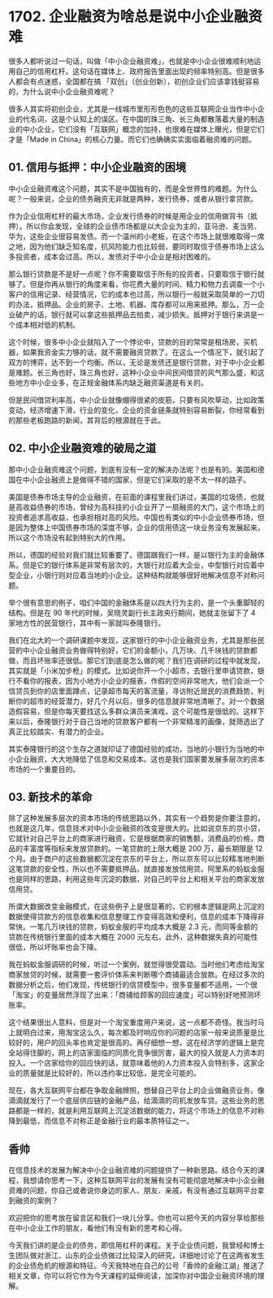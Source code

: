 # 1702. 企业融资为啥总是说中小企业融资难

很多人都听说过一句话，叫做「中小企业融资难」，也就是中小企业很难顺利地运用自己的信用杠杆。这句话在媒体上、政府报告里面出现的频率特别高。但是很多人都会有点迷惑，全国都在搞 「双创」（创业创新），初创企业们应该拿钱挺容易的，为什么说中小企业融资难呢？

很多人其实将初创企业，尤其是一线城市里形形色色的这些互联网企业当作中小企业的代名词，这是个认知上的误区。在中国的珠三角、长三角都散落着大量的制造业的中小企业，它们没有「互联网」概念的加持，也很难在媒体上曝光，但是它们才是「Made in China」的核心力量。而它们也确确实实面临着融资难的问题。

## 01. 信用与抵押：中小企业融资的困境

中小企业融资难这个问题，其实不是中国独有的，而是全世界性的难题。为什么呢？一般来说，企业的债务融资无非就是两种，发行债券，或者从银行拿贷款。

作为企业信用杠杆的最大市场，企业发行债券的时候是用企业的信用做背书（抵押）。所以你会发现，全球的企业债市场都是以大企业为主的，亚马逊、麦当劳、华为，这些企业很容易发债。而一个温州的小老板，在这个市场上就很难取得一席之地，因为他们缺乏知名度，抗风险能力也比较弱，要同时取信于债券市场上这么多投资者，成本会过高。所以，发债对于中小企业是相对困难的。

那么银行贷款是不是好一点呢？你不需要取信于所有的投资者，只要取信于银行就够了。但是你再从银行的角度来看，你花费大量的时间、精力和物力去调查一个小客户的信用记录、经营情况，它的成本也过高，所以银行一般就采取简单的一刀切的办法，抵押品。企业的房子、土地、机器、库存都可以用来抵押。那么，万一企业破产的话，银行就可以拿这些抵押品去拍卖，减少损失。抵押对于银行来讲是一个成本相对低的机制。

这个时候，很多中小企业就陷入了一个悖论中，贷款的目的常常是租场房，买机器，如果我资金实力够的话，就不需要融资贷款了。在这么一个情况下，就引起了双方的博弈，达不到一个均衡。所以，无论是发债还是银行贷款，对于中小企业都是难题。长三角也好，珠三角也好，这种小企业中间民间借贷的风气那么盛，和这些地方中小企业多，在正规金融体系内缺乏融资渠道是有关的。

但是民间借贷利率高，中小企业就像绷得很紧的皮筋，只要有风吹草动，比如政策变动，经济增速下滑，行业的变化，企业的资金链条就特别容易断裂，你经常看到的那些老板跑路的新闻，其背后的根源就在于此。

## 02. 中小企业融资难的破局之道

那中小企业融资难这个问题，到底有没有一定的解决办法呢？也是有的。美国和德国在中小企业融资上是做得不错的国家，但是它们采取的是不太一样的路子。

美国是债券市场主导的企业融资，在前面的课程里我们讲过，美国的垃圾债，也就是高收益债券的市场，曾经为高科技的小企业开了一扇融资的大门，这个市场上的投资者追求高收益，也承担相对高的风险。中国也有类似的中小企业债券市场，但是因为整体上中国债券市场的深度不够，企业的信用债这一块业务没有发展起来，所以这个市场没有起到特别大的作用。

所以，德国的经验对我们就比较重要了。德国跟我们一样，是以银行为主的金融体系。但是它的银行体系是非常有层次的，大银行对应着大企业，中型银行对应着中型企业，小银行则对应着当地的小企业。这种结构就能够很好地解决信息不对称问题。

举个很有意思的例子，咱们中国的金融体系是以四大行为主的，是一个头重脚轻的结构。但是在 90 年代的时候，吴晓灵副行长主政央行期间，她就主张留下了 4 家地方性的民营银行，其中有一家就叫泰隆银行。

我们在北大的一个调研课题中发现，这家银行的中小企业融资业务，尤其是那些民营的中小企业融资业务做得特别好，它们的金额小，几万块、几千块钱的贷款都做，而且坏账率还很低。那它们到底是怎么做的呢？我们在调研的过程中就发现，其实就是「小米加步枪」的模式。比如说你开一个小超市，去银行里申请贷款，银行不看你的报表，因为小地方小企业的报表，作假的空间非常地大，他们会派一个信贷员到你的店里面蹲点，记录超市每天的客流量，寻访附近居民的消费趋势，判断你的超市的经营潜力，好几个月以后，很多的信息就非常地清晰了。对一个数据造假容易，但是你每天要找这么多群众演员来演戏，这个可能性是很低的。这样下来以后，泰隆银行对于自己当地的贷款客户都有一个非常精准的画像，就筛选出了真正比较踏实、有潜力的企业。

其实泰隆银行的这个生存之道就印证了德国经验的成功，当地的小银行为当地的中小企业融资，大大地降低了信息和交易成本。这也是我们国家要发展多层次的资本市场的一个重要目的。

## 03. 新技术的革命

除了这种发展多层次的资本市场的传统思路以外，其实有一个趋势是你要注意的，也就是这几年，信息技术对中小企业融资的改变是很大的。比如说京东的京小贷，它就针对自己平台上的商家进行融资，它是根据商家的销售额，消费品的价格，商品的丰富度等指标来发放贷款的。一笔贷款的上限大概是 200 万，最长期限是 12 个月。由于商户的这些数据都沉淀在京东的平台上，所以京东可以比较精准地判断这笔贷款的安全性，所以也不需要抵押品，就直接发放信用贷。阿里系的蚂蚁金服也是同样的思路，利用这些年沉淀的数据，对自己的平台上和相关平台的商家发放信用贷。

所谓大数据改变金融模式，在这些例子上是很显著的，它的根本逻辑是网上沉淀的数据使得贷款方的信息收集和信息整理工作变得高效和便利，信息的成本下降得非常快。一笔几万块钱的贷款，蚂蚁金服的平均成本大概是 2.3 元，而同等金额的贷款在传统银行里面的成本大概在 2000 元左右。此外，这种数据失真的可能性很低，所以坏账率也会下降。

我在蚂蚁金服调研的时候，听过一个案例，就觉得很受震动。当时他们考虑给淘宝商家放贷的时候，就需要一套评价体系来判断哪个商铺最适合放款。在经过多次的数据分析之后，他们发现，传统银行的信贷模型中，很多变量都不适用，一个很「淘宝」的变量居然浮现了出来：「商铺给顾客的回应速度」可以特别好地预测坏账率。

这个结果很出人意料，但是对一个淘宝重度用户来说，这一点都不奇怪。我当时马上就明白过来，用淘宝这么久，每次都及时响应你的问题的店家一般来说质量是比较好的，用户的回头率也肯定是很高的。再仔细想一想，这在经济学的逻辑上是完全站得住脚的，网上的店家面临的同质化竞争很厉害，最大的投入就是人力资本的投入。一个店家给你的回应快的话，就意味着他的人力资本投入会特别多，这家企业的质量就是比较好的，所以违约率比较低，是完全可能的。

现在，各大互联网平台都在争取金融牌照，想替自己平台上的企业做融资业务，像滴滴就发行了一个底层供应链的金融产品，给滴滴的司机发放车贷。这些业务的思路都是一样的，就是利用互联网上沉淀活数据的能力，将这个市场上的信息不对称降到最低，而信息不对称正是金融行业的最本质特征之一。

## 香帅

在信息技术的发展为解决中小企业融资难的问题提供了一种新思路。结合今天的课程，我想请你思考一下，这种互联网平台的发展有没有可能彻底地解决中小企业融资难的问题，你自己或者说你身边的家人、朋友、亲戚，有没有通过互联网平台拿到融资的案例？

欢迎把你的思考放在留言区和我们一块儿分享。你也可以把今天的内容分享给那些在中小企业工作的朋友，看他们有没有新的思考和心得。

今天我们讲的是企业的债务，即信用杠杆的课程。关于企业债问题，我曾经和博士生团队做对浙江、山东的企业债做过比较深入的研究，详细地讨论了在这两省发生的企业债危机的根源和特征。今天我特地在自己的公号「香帅的金融江湖」推送了相关文章，你可以将它作为今天课程的延伸阅读，加深你对中国企业融资环境的理解。

